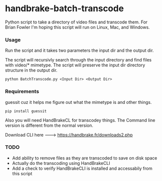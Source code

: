 # handbrake-batch-transcode
Python script to take a directory of video files and transcode them.  For Brian Fowler
I'm hoping this script will run on Linux, Mac, and Windows.

### Usage
Run the script and it takes two parameters the input dir and the output dir.

The script will recursivly search through the input directory and find files with video/* mimetype. The script will preserve the input dir directory structure in the output dir.
```
python BatchTranscode.py <Input Dir> <Output Dir>
```
### Requirements
guessit cuz it helps me figure out what the mimetype is and other things.

```
pip install guessit
```

Also you will need HandBrakeCL for transcodey things.  The Command line version is different from the normal version.

Download CLI here ---> https://handbrake.fr/downloads2.php

### TODO
* Add ability to remove files as they are transcoded to save on disk space
* Actually do the transcoding using HandBrakeCLI
* Add a check to verify HandBrakeCLI is installed and accessabily from this script
